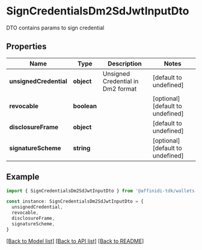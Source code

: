 # SignCredentialsDm2SdJwtInputDto

DTO contains params to sign credential

## Properties

| Name                   | Type        | Description                       | Notes                             |
| ---------------------- | ----------- | --------------------------------- | --------------------------------- |
| **unsignedCredential** | **object**  | Unsigned Credential in Dm2 format | [default to undefined]            |
| **revocable**          | **boolean** |                                   | [optional] [default to undefined] |
| **disclosureFrame**    | **object**  |                                   | [default to undefined]            |
| **signatureScheme**    | **string**  |                                   | [optional] [default to undefined] |

## Example

```typescript
import { SignCredentialsDm2SdJwtInputDto } from '@affinidi-tdk/wallets-client'

const instance: SignCredentialsDm2SdJwtInputDto = {
  unsignedCredential,
  revocable,
  disclosureFrame,
  signatureScheme,
}
```

[[Back to Model list]](../README.md#documentation-for-models) [[Back to API list]](../README.md#documentation-for-api-endpoints) [[Back to README]](../README.md)

